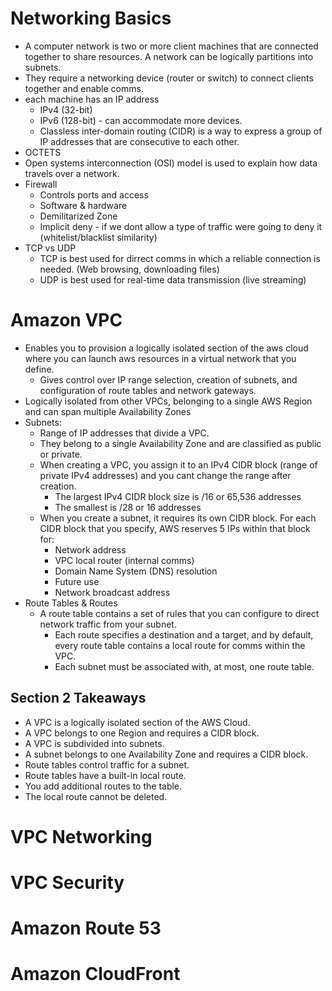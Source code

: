 # Networking Basics
* A computer network is two or more client machines that are connected together to share resources. A network can be logically partitions into subnets.
* They require a networking device (router or switch) to connect clients together and enable comms.
* each machine has an IP address
  * IPv4 (32-bit)
  * IPv6 (128-bit) - can accommodate more devices.
  * Classless inter-domain routing (CIDR) is a way to express a group of IP addresses that are consecutive to each other.
*   OCTETS
* Open systems interconnection (OSI) model is used to explain how data travels over a network.
* Firewall
  * Controls ports and access
  * Software & hardware
  * Demilitarized Zone
  * Implicit deny - if we dont allow a type of traffic were going to deny it (whitelist/blacklist similarity)
* TCP vs UDP
  * TCP is best used for dirrect comms in which a reliable connection is needed. (Web browsing, downloading files)
  * UDP is best used for real-time data transmission (live streaming)
# Amazon VPC
* Enables you to provision a logically isolated section of the aws cloud where you can launch aws resources in a virtual network that you define.
  * Gives control over IP range selection, creation of subnets, and configuration of route tables and network gateways.
* Logically isolated from other VPCs, belonging to a single AWS Region and can span multiple Availability Zones
* Subnets: 
  * Range of IP addresses that divide a VPC.
  * They belong to a single Availability Zone and are classified as public or private.
  * When creating a VPC, you assign it to an IPv4 CIDR block (range of private IPv4 addresses) and you cant change the range after creation.
    * The largest IPv4 CIDR block size is /16 or 65,536 addresses
    * The smallest is /28 or 16 addresses
  * When you create a subnet, it requires its own CIDR block. For each CIDR block that you specify, AWS reserves 5 IPs within that block for:
    * Network address
    * VPC local router (internal comms)
    * Domain Name System (DNS) resolution
    * Future use
    * Network broadcast address
* Route Tables & Routes
  * A route table contains a set of rules that you can configure to direct network traffic from your subnet.
    * Each route specifies a destination and a target, and by default, every route table contains a local route for comms within the VPC. 
    * Each subnet must be associated with, at most, one route table.
## Section 2 Takeaways
* A VPC is a logically isolated section of the AWS Cloud.
* A VPC belongs to one Region and requires a CIDR block.
* A VPC is subdivided into subnets.
* A subnet belongs to one Availability Zone and requires a CIDR block.
* Route tables control traffic for a subnet.
* Route tables have a built-in local route.
* You add additional routes to the table.
* The local route cannot be deleted.
# VPC Networking
# VPC Security
# Amazon Route 53
# Amazon CloudFront